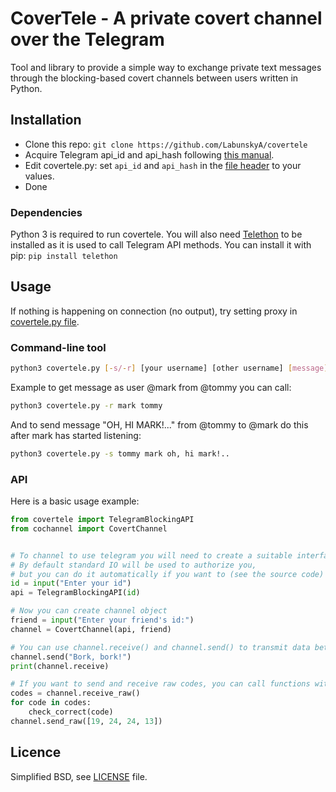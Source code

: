 # CoverTele - A private covert channel over the Telegram
Tool and library to provide a simple way to exchange private text messages through the blocking-based covert channels between users written in Python. 

## Installation
- Clone this repo: `git clone https://github.com/LabunskyA/covertele` 
- Acquire Telegram api_id and api_hash following [this manual](https://core.telegram.org/api/obtaining_api_id).
- Edit covertele.py: set `api_id` and `api_hash` in the [file header](https://github.com/LabunskyA/covertele/blob/master/covertele.py#L9) to your values.
- Done

### Dependencies
Python 3 is required to run covertele.
You will also need [Telethon](https://github.com/LonamiWebs/Telethon) to be installed as it is used to call Telegram API methods.
You can install it with pip: `pip install telethon`

## Usage
If nothing is happening on connection (no output), try setting proxy in [covertele.py file](https://github.com/LabunskyA/covertele/blob/master/covertele.py#L12).
### Command-line tool
~~~bash
python3 covertele.py [-s/-r] [your username] [other username] [message]
~~~
Example to get message as user @mark from @tommy you can call:
~~~bash
python3 covertele.py -r mark tommy
~~~
And to send message "OH, HI MARK!..." from @tommy to @mark do this after mark has started listening:
~~~bash
python3 covertele.py -s tommy mark oh, hi mark!..
~~~

### API
Here is a basic usage example:
~~~python
from covertele import TelegramBlockingAPI
from cochannel import CovertChannel


# To channel to use telegram you will need to create a suitable interface
# By default standard IO will be used to authorize you, 
# but you can do it automatically if you want to (see the source code)
id = input("Enter your id")
api = TelegramBlockingAPI(id)

# Now you can create channel object
friend = input("Enter your friend's id:")
channel = CovertChannel(api, friend)

# You can use channel.receive() and channel.send() to transmit data between the users
channel.send("Bork, bork!")
print(channel.receive) 

# If you want to send and receive raw codes, you can call functions with '_raw' suffix
codes = channel.receive_raw()
for code in codes:
    check_correct(code)
channel.send_raw([19, 24, 24, 13])
~~~

## Licence
Simplified BSD, see [LICENSE](LICENSE) file.
